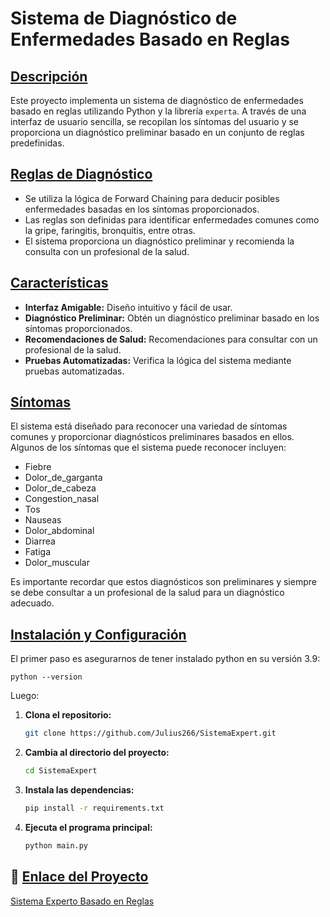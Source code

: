 # Sistema de Diagnóstico de Enfermedades Basado en Reglas

## [Descripción](#descripción)

Este proyecto implementa un sistema de diagnóstico de enfermedades basado en reglas utilizando Python y la librería `experta`. A través de una interfaz de usuario sencilla, se recopilan los síntomas del usuario y se proporciona un diagnóstico preliminar basado en un conjunto de reglas predefinidas.

## [Reglas de Diagnóstico](#reglas-de-diagnóstico)
- Se utiliza la lógica de Forward Chaining para deducir posibles enfermedades basadas en los síntomas proporcionados.
- Las reglas son definidas para identificar enfermedades comunes como la gripe, faringitis, bronquitis, entre otras.
- El sistema proporciona un diagnóstico preliminar y recomienda la consulta con un profesional de la salud.

## [Características](#características)
- **Interfaz Amigable:**  Diseño intuitivo y fácil de usar.
- **Diagnóstico Preliminar:** Obtén un diagnóstico preliminar basado en los síntomas proporcionados.
- **Recomendaciones de Salud:**  Recomendaciones para consultar con un profesional de la salud.
- **Pruebas Automatizadas:** Verifica la lógica del sistema mediante pruebas automatizadas.

## [Síntomas](#síntomas)

El sistema está diseñado para reconocer una variedad de síntomas comunes y proporcionar diagnósticos preliminares basados en ellos. Algunos de los síntomas que el sistema puede reconocer incluyen:

- Fiebre
- Dolor_de_garganta
- Dolor_de_cabeza
- Congestion_nasal
- Tos
- Nauseas
- Dolor_abdominal
- Diarrea
- Fatiga
- Dolor_muscular


Es importante recordar que estos diagnósticos son preliminares y siempre se debe consultar a un profesional de la salud para un diagnóstico adecuado.

## [Instalación y Configuración](#instalación-y-configuración)
El primer paso es asegurarnos de tener instalado python en su versión 3.9:

    python --version
  
Luego:

1. **Clona el repositorio:**
    ```bash
    git clone https://github.com/Julius266/SistemaExpert.git
    ```

2. **Cambia al directorio del proyecto:**
    ```bash
    cd SistemaExpert
    ```

3. **Instala las dependencias:**
    ```bash
    pip install -r requirements.txt
    ```

4. **Ejecuta el programa principal:**
    ```bash
    python main.py
    ```
## 🔗 [Enlace del Proyecto](#enlace-del-proyecto)

[Sistema Experto Basado en Reglas](https://github.com/Julius266/SistemaExpert.git)
